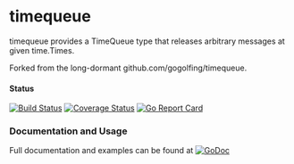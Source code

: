# timequeue
timequeue provides a TimeQueue type that releases arbitrary messages at given
time.Times.

Forked from the long-dormant github.com/gogolfing/timequeue.

#### Status
[![Build Status](https://travis-ci.org/aqua/timequeue.svg?branch=master)](https://travis-ci.org/aqua/timequeue)
[![Coverage Status](https://coveralls.io/repos/github/aqua/timequeue/badge.svg?branch=master)](https://coveralls.io/github/aqua/timequeue?branch=master)
[![Go Report Card](https://goreportcard.com/badge/github.com/aqua/timequeue)](https://goreportcard.com/report/github.com/aqua/timequeue)

### Documentation and Usage
Full documentation and examples can be found at [![GoDoc](https://godoc.org/github.com/aqua/timequeue?status.svg)](https://godoc.org/github.com/aqua/timequeue)
